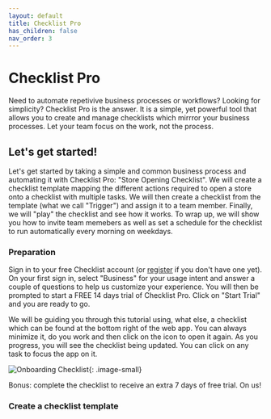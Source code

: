 ```yaml
---
layout: default
title: Checklist Pro
has_children: false
nav_order: 3
---
```

# Checklist Pro

Need to automate repetivive business processes or workflows? Looking for simplicity? Checklist Pro is the answer. It is a simple, yet powerful tool that allows you to 
create and manage checklists which mirrror your business processes. Let your team focus on the work, not the process.

## Let's get started!

Let's get started by taking a simple and common business process and automating it with Checklist Pro: "Store Opening Checklist". We will create a checklist template mapping the different actions required to open a store onto a checklist with multiple tasks. We will then create a checklist from the template (what we call "Trigger") and assign it to a team member. Finally, we will "play" the checklist and see how it works. To wrap up, we will show you how to invite team memebers as well as set a schedule for the checklist to run automatically every morning on weekdays.

### Preparation
Sign in to your free Checklist account (or [register](https://checklist.com/account) if you don't have one yet). On your first sign in, select "Business" for your usage intent and answer a couple of questions to help us customize your experience. You will then be prompted to start a FREE 14 days trial of Checklist Pro. Click on "Start Trial" and you are ready to go.

We will be guiding you through this tutorial using, what else, a checklist which can be found at the bottom right of the web app. You can always minimize it, do you work and then click on the icon to open it again. As you progress, you will see the checklist being updated. You can click on any task to focus the app on it. 

![Onboarding Checklist](/assets/images/pro/onboarding-checklist.png){: .image-small}

Bonus: complete the checklist to receive an extra 7 days of free trial. On us!

### Create a checklist template

